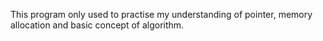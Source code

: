 This program only used to practise my understanding of pointer, memory allocation and basic concept of algorithm.